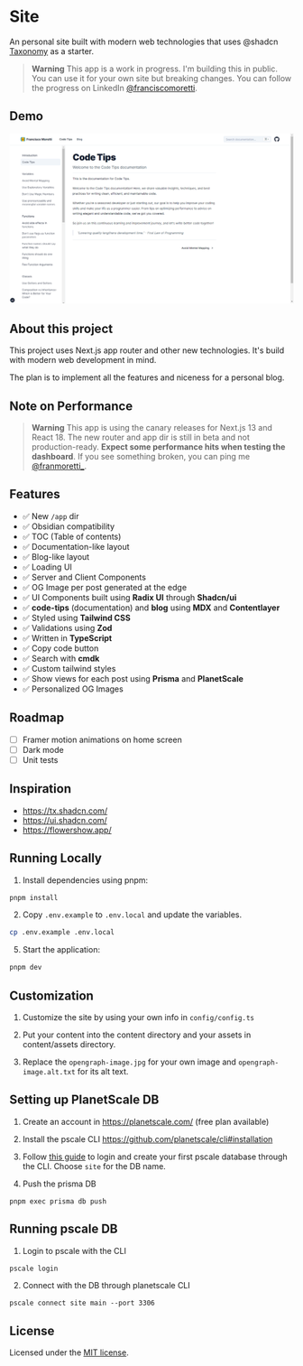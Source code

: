 # Site

An personal site built with modern web technologies that uses @shadcn [Taxonomy](https://github.com/shadcn/taxonomy) as a starter.

> **Warning**
> This app is a work in progress. I'm building this in public. You can use it for your own site but breaking changes.
> You can follow the progress on LinkedIn [@franciscomoretti](https://www.linkedin.com/in/franciscomoretti).

## Demo

![Site Preview of docs page](/site_preview.png)

## About this project

This project uses Next.js app router and other new technologies. It's build with modern web development in mind.

The plan is to implement all the features and niceness for a personal blog.

## Note on Performance

> **Warning**
> This app is using the canary releases for Next.js 13 and React 18. The new router and app dir is still in beta and not production-ready.
> **Expect some performance hits when testing the dashboard**.
> If you see something broken, you can ping me [@franmoretti\_](https://twitter.com/franmoretti_).

## Features

- ✅ New `/app` dir
- ✅ Obsidian compatibility
- ✅ TOC (Table of contents)
- ✅ Documentation-like layout
- ✅ Blog-like layout
- ✅ Loading UI
- ✅ Server and Client Components
- ✅ OG Image per post generated at the edge
- ✅ UI Components built using **Radix UI** through **Shadcn/ui**
- ✅ **code-tips** (documentation) and **blog** using **MDX** and **Contentlayer**
- ✅ Styled using **Tailwind CSS**
- ✅ Validations using **Zod**
- ✅ Written in **TypeScript**
- ✅ Copy code button
- ✅ Search with **cmdk**
- ✅ Custom tailwind styles
- ✅ Show views for each post using **Prisma** and **PlanetScale**
- ✅ Personalized OG Images

## Roadmap

- [ ] Framer motion animations on home screen
- [ ] Dark mode
- [ ] Unit tests

## Inspiration

- https://tx.shadcn.com/
- https://ui.shadcn.com/
- https://flowershow.app/

## Running Locally

1. Install dependencies using pnpm:

```sh
pnpm install
```

2. Copy `.env.example` to `.env.local` and update the variables.

```sh
cp .env.example .env.local
```

5. Start the application:

```sh
pnpm dev
```

## Customization

1. Customize the site by using your own info in `config/config.ts`

2. Put your content into the content directory and your assets in content/assets directory.
3. Replace the `opengraph-image.jpg` for your own image and `opengraph-image.alt.txt` for its alt text.

## Setting up PlanetScale DB

1. Create an account in https://planetscale.com/ (free plan available)
2. Install the pscale CLI https://github.com/planetscale/cli#installation
3. Follow [this guide](https://planetscale.com/blog/getting-started-with-the-planetscale-cli) to login and create your first pscale database through the CLI. Choose `site` for the DB name.

4. Push the prisma DB

```
pnpm exec prisma db push
```

## Running pscale DB

1. Login to pscale with the CLI

```sh
pscale login
```

2. Connect with the DB through planetscale CLI

```
pscale connect site main --port 3306
```

## License

Licensed under the [MIT license](https://github.com/franciscomoretti/site/blob/main/LICENSE.md).
